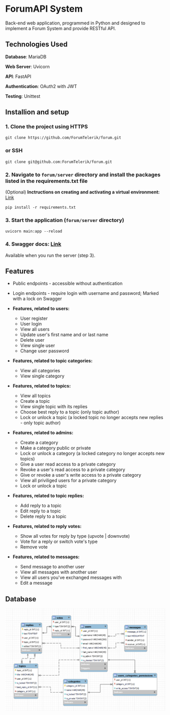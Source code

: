 
# ForumAPI System

Back-end web application, programmed in Python and designed to implement a Forum System and provide RESTful API.

## Technologies Used

**Database**: MariaDB

**Web Server**: Uvicorn

**API**: FastAPI

**Authentication**: OAuth2 with JWT

**Testing**: Unittest

## Installion and setup

### 1. Clone the project using HTTPS

```
git clone https://github.com/ForumTelerik/forum.git
```

### or SSH

```
git clone git@github.com:ForumTelerik/forum.git
```

### 2. Navigate to `forum/server` directory and install the packages listed in the **requirements.txt** file

(Optional) **Inctructions on creating and activating a virtual environment:** [Link](https://packaging.python.org/en/latest/guides/installing-using-pip-and-virtual-environments/)

```
pip install -r requirements.txt
```

### 3. Start the application (`forum/server` directory)

```
uvicorn main:app --reload
```

### 4. Swagger docs: [Link](http://127.0.0.1:8000/docs)

Available when you run the server (step 3).

## Features

- Public endpoints - accessible without authentication
- Login endpoints - require login with username and password; Marked with a lock on Swagger
  
- **Features, related to users:**
  * User register
  * User login
  * View all users
  * Update user's first name and or last name
  * Delete user
  * View single user
  * Change user password

- **Features, related to topic categories:**
  * View all categories
  * View single category

- **Features, related to topics:**
  * View all topics
  * Create a topic
  * View single topic with its replies
  * Choose best reply to a topic (only topic author)
  * Lock or unlock a topic (a locked topic no longer accepts new replies - only topic author)

- **Features, related to admins:**
  * Create a category
  * Make a category public or private
  * Lock or unlock a category (a locked category no longer accepts new topics)
  * Give a user read access to a private category
  * Revoke a user's read access to a private category
  * Give or revoke a user's write access to a private category
  * View all priviliged users for a private category
  * Lock or unlock a topic

- **Features, related to topic replies:**
  * Add reply to a topic
  * Edit reply to a topic
  * Delete reply to a topic

- **Features, related to reply votes:**
  * Show all votes for reply by type (upvote | downvote)
  * Vote for a reply or switch vote's type
  * Remove vote

- **Features, related to messages:**
  * Send message to another user
  * View all messages with another user
  * View all users you've exchanged messages with
  * Edit a message

## Database

![Database Schema](server/db_schema.png)
